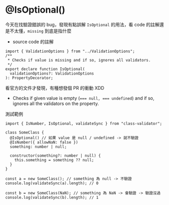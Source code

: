 # @IsOptional()

今天在找驗證錯誤的 bug，發現有點誤解 `IsOptional` 的用法，看 code 的註解還是不太懂，`missing` 到底是指什麼

- source code 的註解

```tsx
import { ValidationOptions } from "../ValidationOptions";
/**
 * Checks if value is missing and if so, ignores all validators.
 */
export declare function IsOptional(
  validationOptions?: ValidationOptions
): PropertyDecorator;
```

看官方的文件才發現，有種想發個 PR 的衝動 XDD

- Checks if given value is empty (`=== null, === undefined`) and if so, ignores all the validators on the property.

測試範例

```tsx
import { IsNumber, IsOptional, validateSync } from "class-validator";

class SomeClass {
  @IsOptional() // 如果 value 是 null / undefined -> 就不驗證
  @IsNumber({ allowNaN: false })
  something: number | null;

  constructor(something?: number | null) {
    this.something = something ?? null;
  }
}

const a = new SomeClass(); // something 為 null -> 不驗證
console.log(validateSync(a).length); // 0

const b = new SomeClass(NaN); // something 為 NaN -> 會驗證 -> 驗證沒過
console.log(validateSync(b).length); // 1
```
